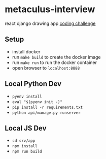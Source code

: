 # metaculus-interview
react django drawing app [coding challenge](interview-coding-challenge.pdf)

## Setup
* install docker
* run `make build` to create the docker image
* run `make run` to run the docker container
* open browser to `localhost:8888`


## Local Python Dev
* `pyenv install`
* `eval "$(pyenv init -)"`
* `pip install -r requirements.txt`
* `python api/manage.py runserver`

## Local JS Dev
* `cd srv/app`
* `npm install`
* `npm run build`
